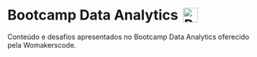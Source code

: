 <h1 style="display: flex; align-items: center;">
  Bootcamp Data Analytics
  <img src="https://cdn-images-1.medium.com/v2/resize:fit:1200/1*B8rGvo7fJ7qL4uFJ_II_-w.png" alt="Python logo" width="30" style="margin-left: 10px;">
</h1>
Conteúdo e desafios apresentados no Bootcamp Data Analytics oferecido pela Womakerscode.
